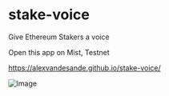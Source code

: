 # stake-voice
Give Ethereum Stakers a voice

Open this app on Mist, Testnet

https://alexvandesande.github.io/stake-voice/


![Image](https://github.com/alexvandesande/stake-voice/blob/master/Captura%20de%20Tela%202016-06-30%20às%206.19.04%20PM.png?raw=true)
